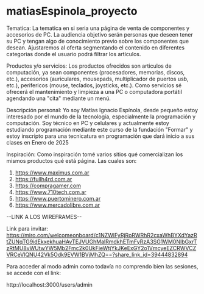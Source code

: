 # matiasEspinola_proyecto

Tematica: 
La tematica en si seria una página de venta de componentes y accesorios de PC.
La audiencia objetivo serán personas que deseen tener su PC y tengan algo de conocimiento previo sobre los componentes que desean.
Ajustaremos al oferta segmentando el contenido en diferentes categorias donde el usuario podrá filtrar los artículos.

Productos y/o servicios:
Los productos ofrecidos son articulos de computación, ya sean componentes (procesadores, memorias, discos, etc.), accesorios (auriculares, mousepads, multiplicador de puertos usb, etc.), perifericos (mouse, teclados, joysticks, etc.). 
Como servicios sé ofrecerá el mantenimiento y limpieza a una PC o computadora portátil agendando una "cita" mediante un menú.

Descripción personal:
Yo soy Matías Ignacio Espínola, desde pequeño estoy interesado por el mundo de la tecnología, especialmente la programación y computación. Soy técnico en PC y celulares y actualmente estoy estudiando programación mediante este curso de la fundación "Formar" y estoy inscripto para una tecnicatura en programación que dará inicio a sus clases en Enero de 2025

Inspiración:
Como inspiración tomé varios sitios qué comercializan los mismos productos qué está página. Las cuales son:
1. https://www.maximus.com.ar
2. https://fullh4rd.com.ar
3. https://compragamer.com
4. https://www.710tech.com.ar
5. https://www.puertominero.com.ar
6. https://www.mercadolibre.com.ar


--LINK A LOS WIREFRAMES--

Link para invitar:
https://miro.com/welcomeonboard/c1NZWlFyRjRoRWRhR2cxaWhBYXdYazRtZUNqTG9idEkxekhuaHAvTEJVUGhMalRmdkhETmFyRzA3SG1WM0NIbGxrTzRtMU8vWUtwYW5Mb2Fmc2k0UkFieWtjYkJKeExGY2o1VmcyeEZCRWVCZVRCeVlQNU42Vk5Odk9EVW1BVjMhZQ==?share_link_id=39444832894

Para acceder al modo admin como todavía no comprendo bien las sesiones, se accede con el link:

http://localhost:3000/users/admin
